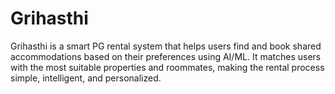 # Grihasthi
Grihasthi is a smart PG rental system that helps users find and book shared accommodations based on their preferences using AI/ML. It matches users with the most suitable properties and roommates, making the rental process simple, intelligent, and personalized.
